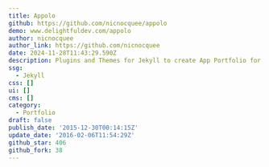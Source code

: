 ```yaml
---
title: Appolo
github: https://github.com/nicnocquee/appolo
demo: www.delightfuldev.com/appolo
author: nicnocquee
author_link: https://github.com/nicnocquee
date: 2024-11-28T11:43:29.590Z
description: Plugins and Themes for Jekyll to create App Portfolio for Developers
ssg:
  - Jekyll
css: []
ui: []
cms: []
category:
  - Portfolio
draft: false
publish_date: '2015-12-30T00:14:15Z'
update_date: '2016-02-06T11:54:29Z'
github_star: 406
github_fork: 38
---
```

